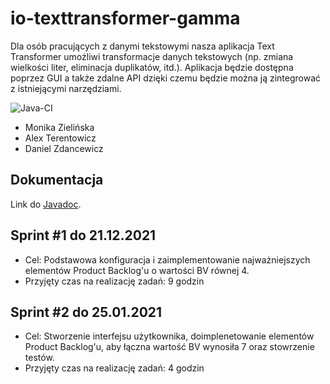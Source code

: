 # io-texttransformer-gamma
Dla osób pracujących z danymi tekstowymi nasza aplikacja Text Transformer umożliwi transformacje danych tekstowych (np. zmiana wielkości liter, eliminacja duplikatów, itd.). Aplikacja będzie dostępna poprzez GUI a także zdalne API dzięki czemu będzie można ją zintegrować z istniejącymi narzędziami.

![Java-CI](https://github.com/alxtrtw/io-texttransformer-gamma/actions/workflows/java-ci.yml/badge.svg)

* Monika Zielińska
* Alex Terentowicz
* Daniel Zdancewicz

## Dokumentacja
Link do [Javadoc](https://alxtrtw.github.io/io-texttransformer-gamma/docs/).


## Sprint #1 do 21.12.2021
* Cel: Podstawowa konfiguracja i zaimplementowanie najważniejszych elementów Product Backlog'u o wartości BV równej 4.
* Przyjęty czas na realizację zadań: 9 godzin

## Sprint #2 do 25.01.2021
* Cel: Stworzenie interfejsu użytkownika, doimplenetowanie elementów Product Backlog'u, aby łączna wartość BV wynosiła 7 oraz stowrzenie testów.
* Przyjęty czas na realizację zadań: 4 godzin
